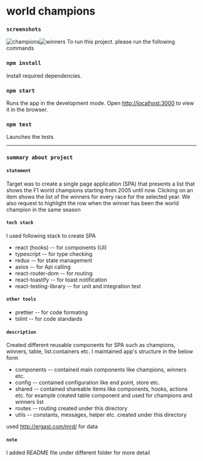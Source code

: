 # world champions

###  `screenshots`
![champions](https://user-images.githubusercontent.com/88872799/146949596-25b079b7-9e09-4091-9118-436f0d9b04b3.png)![winners](https://user-images.githubusercontent.com/88872799/146949850-737f966a-3c7c-4c08-ae67-ff23641ff70f.png)
To run this project. please run the following commands

### `npm install` 
Install required dependencies.
### `npm start` 
Runs the app in the development mode. Open [http://localhost:3000](http://localhost:3000) to view it in the browser.


### `npm test`

Launches the tests

---------------------------------------------------------------------------------------------------------------------------------------------------------------------

### `summary about project`

#### `statement`
Target was to create a single page application (SPA) that presents a list that shows the F1 world champions starting from 2005 until now. Clicking on an item shows the list of the winners for every race for the selected year. We also request to highlight the row when the winner has been the world champion in the same season

#### `tech stack`
I used following stack to create SPA
- react (hooks)       -- for components (UI) 
- typescript          -- for type checking 
- redux               -- for state management
- axios               -- for Api calling 
- react-router-dom    -- for routing 
- react-toastify      -- for toast notification 
- react-testing-library     -- for unit and integration test 

#### `other tools`
- prettier  -- for code formating
- tslint    -- for code standards


#### `description`
Created different reusable components for SPA such as champions, winners, table, list.containers etc. I maintained app's structure in the below form
- components -- contained main components like champions, winners etc. 
- config     -- contained configuration like end point, store etc. 
- shared     -- contained shareable items like components, hooks, actions etc. for example created table component and used for champions and winners list 
- routes     -- routing created under this directory 
- utils      -- constants, messages, helper etc. created under this directory 

used <http://ergast.com/mrd/> for data


#### `note`
I added README file under different folder for more detail
